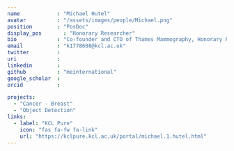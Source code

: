 ```yaml
---
name            : "Michael Hutel"
avatar          : "/assets/images/people/Michael.png"
position        : "PosDoc"
display_pos		  : "Honorary Researcher"
bio             : "Co-founder and CTO of Thames Mammography, Honorary Researcher (KCL), UCL Medical Imaging PhD, former software engineer at IBM Research and Development. "
email           : "k1778608@kcl.ac.uk"
twitter         :
uri             :
linkedin        :
github          : "meinternational"
google_scholar  :
orcid           :

projects:
  - "Cancer - Breast"
  - "Object Detection"
links:
  - label: "KCL Pure"
    icon: "fas fa-fw fa-link"
    url: "https://kclpure.kcl.ac.uk/portal/michael.1.hutel.html"
---
```

